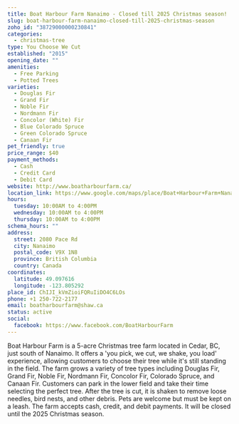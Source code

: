 ```yaml
---
title: Boat Harbour Farm Nanaimo - Closed till 2025 Christmas season!
slug: boat-harbour-farm-nanaimo-closed-till-2025-christmas-season
zoho_id: "38729000000230841"
categories:
  - christmas-tree
type: You Choose We Cut
established: "2015"
opening_date: ""
amenities:
  - Free Parking
  - Potted Trees
varieties:
  - Douglas Fir
  - Grand Fir
  - Noble Fir
  - Nordmann Fir
  - Concolor (White) Fir
  - Blue Colorado Spruce
  - Green Colorado Spruce
  - Canaan Fir
pet_friendly: true
price_range: $40
payment_methods:
  - Cash
  - Credit Card
  - Debit Card
website: http://www.boatharbourfarm.ca/
location_link: https://www.google.com/maps/place/Boat+Harbour+Farm+Nanaimo+-+Closed+till+2025+Christmas+season!/@49.097616,-123.805292,3993m/data=!3m1!1e3!4m6!3m5!1s0x5488a8989915f923:0xeb2cba803b8388b8!8m2!3d49.097616!4d-123.805292!16s%2Fg%2F1pxxvhk95?entry=ttu&g_ep=Eg
hours:
  tuesday: 10:00AM to 4:00PM
  wednesday: 10:00AM to 4:00PM
  thursday: 10:00AM to 4:00PM
schema_hours: ""
address:
  street: 2080 Pace Rd
  city: Nanaimo
  postal_code: V9X 1N8
  province: British Columbia
  country: Canada
coordinates:
  latitude: 49.097616
  longitude: -123.805292
place_id: ChIJI_kVmZioiFQRuIiDO4C6LOs
phone: +1 250-722-2177
email: boatharbourfarm@shaw.ca
status: active
social:
  facebook: https://www.facebook.com/BoatHarbourFarm
---
```


Boat Harbour Farm is a 5-acre Christmas tree farm located in Cedar, BC, just south of Nanaimo. It offers a 'you pick, we cut, we shake, you load' experience, allowing customers to choose their tree while it's still standing in the field. The farm grows a variety of tree types including Douglas Fir, Grand Fir, Noble Fir, Nordmann Fir, Concolor Fir, Colorado Spruce, and Canaan Fir. Customers can park in the lower field and take their time selecting the perfect tree. After the tree is cut, it is shaken to remove loose needles, bird nests, and other debris. Pets are welcome but must be kept on a leash. The farm accepts cash, credit, and debit payments. It will be closed until the 2025 Christmas season.
